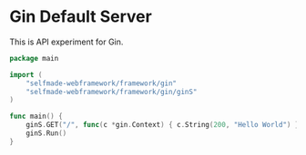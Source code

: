 # Gin Default Server

This is API experiment for Gin.

```go
package main

import (
	"selfmade-webframework/framework/gin"
	"selfmade-webframework/framework/gin/ginS"
)

func main() {
	ginS.GET("/", func(c *gin.Context) { c.String(200, "Hello World") })
	ginS.Run()
}
```
